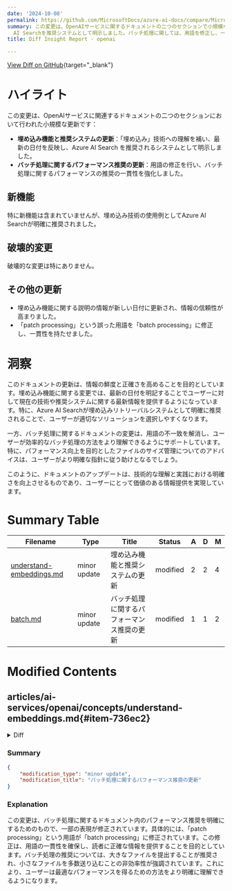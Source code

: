 ```yaml
---
date: '2024-10-08'
permalink: https://github.com/MicrosoftDocs/azure-ai-docs/compare/MicrosoftDocs:43a3b87...MicrosoftDocs:e9690f5
summary: この変更は、OpenAIサービスに関するドキュメントの二つのセクションで小規模な更新を行ったものです。埋め込み機能に関しては最新の情報を反映し、Azure
  AI Searchを推奨システムとして明示しました。バッチ処理に関しては、用語を修正し、一貫性を持たせることでパフォーマンスの推奨を強化しました。新機能はありませんが、情報の更新によりユーザーは最新の技術や適切なソリューションへの理解を深めやすくなっています。破壊的な変更はなく、全体的に情報の信頼性と正確さを高めることを目的としています。
title: Diff Insight Report - openai

---
```


[View Diff on GitHub](https://github.com/MicrosoftDocs/azure-ai-docs/compare/MicrosoftDocs:43a3b87...MicrosoftDocs:e9690f5){target="_blank"}

# ハイライト

この変更は、OpenAIサービスに関連するドキュメントの二つのセクションにおいて行われた小規模な更新です：

- **埋め込み機能と推奨システムの更新**：「埋め込み」技術への理解を補い、最新の日付を反映し、Azure AI Search を推奨されるシステムとして明示しました。
- **バッチ処理に関するパフォーマンス推奨の更新**：用語の修正を行い、バッチ処理に関するパフォーマンスの推奨の一貫性を強化しました。

## 新機能

特に新機能は含まれていませんが、埋め込み技術の使用例としてAzure AI Searchが明確に推奨されました。

## 破壊的変更

破壊的な変更は特にありません。

## その他の更新

- 埋め込み機能に関する説明の情報が新しい日付に更新され、情報の信頼性が高まりました。
- 「patch processing」という誤った用語を「batch processing」に修正し、一貫性を持たせました。

# 洞察

このドキュメントの更新は、情報の鮮度と正確さを高めることを目的としています。埋め込み機能に関する変更では、最新の日付を明記することでユーザーに対して現在の技術や推奨システムに関する最新情報を提供するようになっています。特に、Azure AI Searchが埋め込みリトリーバルシステムとして明確に推奨されることで、ユーザーが適切なソリューションを選択しやすくなります。

一方、バッチ処理に関するドキュメントの変更は、用語の不一致を解消し、ユーザーが効率的なバッチ処理の方法をより理解できるようにサポートしています。特に、パフォーマンス向上を目的としたファイルのサイズ管理についてのアドバイスは、ユーザーがより明確な指針に従う助けとなるでしょう。

このように、ドキュメントのアップデートは、技術的な理解と実践における明確さを向上させるものであり、ユーザーにとって価値のある情報提供を実現しています。

# Summary Table
|  Filename  | Type |    Title    | Status | A  | D  | M  |
|------------|------|-------------|--------|----|----|----|
| [understand-embeddings.md](#item-736ec2) | minor update | 埋め込み機能と推奨システムの更新 | modified | 2 | 2 | 4 | 
| [batch.md](#item-a131d5) | minor update | バッチ処理に関するパフォーマンス推奨の更新 | modified | 1 | 1 | 2 | 


# Modified Contents
## articles/ai-services/openai/concepts/understand-embeddings.md{#item-736ec2}

<details>
<summary>Diff</summary>
````diff
@@ -6,7 +6,7 @@ description: Learn more about how the Azure OpenAI embeddings API uses cosine si
 manager: nitinme
 ms.service: azure-ai-openai
 ms.topic: tutorial
-ms.date: 09/05/2024
+ms.date: 10/6/2024
 author: mrbullwinkle
 ms.author: mbullwin
 recommendations: false
@@ -15,7 +15,7 @@ ms.custom:
 
 # Understand embeddings in Azure OpenAI Service
 
-An embedding is a special format of data representation that machine learning models and algorithms can easily use. The embedding is an information dense representation of the semantic meaning of a piece of text. Each embedding is a vector of floating-point numbers, such that the distance between two embeddings in the vector space is correlated with semantic similarity between two inputs in the original format. For example, if two texts are similar, then their vector representations should also be similar. Embeddings power vector similarity search in Azure Databases such as [Azure Cosmos DB for MongoDB vCore](/azure/cosmos-db/mongodb/vcore/vector-search) ,  [Azure SQL Database](/azure/azure-sql/database/ai-artificial-intelligence-intelligent-applications?view=azuresql&preserve-view=true#vector-search) or [Azure Database for PostgreSQL - Flexible Server](/azure/postgresql/flexible-server/how-to-use-pgvector).
+An embedding is a special format of data representation that machine learning models and algorithms can easily use. The embedding is an information dense representation of the semantic meaning of a piece of text. Each embedding is a vector of floating-point numbers, such that the distance between two embeddings in the vector space is correlated with semantic similarity between two inputs in the original format. For example, if two texts are similar, then their vector representations should also be similar. Embeddings power vector similarity search in retrieval systems such as [Azure AI Search](/azure/search) (recommended) and in Azure databases such as [Azure Cosmos DB for MongoDB vCore](/azure/cosmos-db/mongodb/vcore/vector-search) ,  [Azure SQL Database](/azure/azure-sql/database/ai-artificial-intelligence-intelligent-applications?view=azuresql&preserve-view=true#vector-search), and [Azure Database for PostgreSQL - Flexible Server](/azure/postgresql/flexible-server/how-to-use-pgvector).
 
 ## Embedding models
 
````
</details>

### Summary

```json
{
    "modification_type": "minor update",
    "modification_title": "埋め込み機能と推奨システムの更新"
}
```

### Explanation
この変更は、ドキュメント内の埋め込み機能に関連する説明を更新するものであり、主に二つのポイントで構成されています。まず、日付が「09/05/2024」から「10/6/2024」に変更され、文書の最新性が反映されています。次に、埋め込み技術が使用されるシステムの紹介が更新され、Azure AI Searchが推奨されるリトリーバルシステムとして明記されました。この変更により、ユーザーは最新の情報を得ることができ、埋め込みの使用例もより明確に理解できるようになります。

## articles/ai-services/openai/how-to/batch.md{#item-a131d5}

<details>
<summary>Diff</summary>
````diff
@@ -85,7 +85,7 @@ In the Studio UI the deployment type will appear as `Global-Batch`.
 > [!TIP]
 > Each line of your input file for batch processing has a `model` attribute that requires a global batch **deployment name**. For a given input file, all names must be the same deployment name. This is different from OpenAI where the concept of model deployments does not exist. 
 >
-> For the best performance we recommend submitting large files for patch processing, rather than a large number of small files with only a few lines in each file.
+> For the best performance we recommend submitting large files for batch processing, rather than a large number of small files with only a few lines in each file.
 
 ::: zone pivot="programming-language-ai-studio"
 
````
</details>

### Summary

```json
{
    "modification_type": "minor update",
    "modification_title": "バッチ処理に関するパフォーマンス推奨の更新"
}
```

### Explanation
この変更は、バッチ処理に関するドキュメント内のパフォーマンス推奨を明確にするためのもので、一部の表現が修正されています。具体的には、「patch processing」という用語が「batch processing」に修正されています。この修正は、用語の一貫性を確保し、読者に正確な情報を提供することを目的としています。バッチ処理の推奨については、大きなファイルを提出することが推奨され、小さなファイルを多数送り込むことの非効率性が強調されています。これにより、ユーザーは最適なパフォーマンスを得るための方法をより明確に理解できるようになります。


